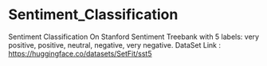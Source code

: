 # Sentiment_Classification
Sentiment Classification On Stanford Sentiment Treebank with 5 labels: very positive, positive, neutral, negative, very negative. DataSet Link : https://huggingface.co/datasets/SetFit/sst5
